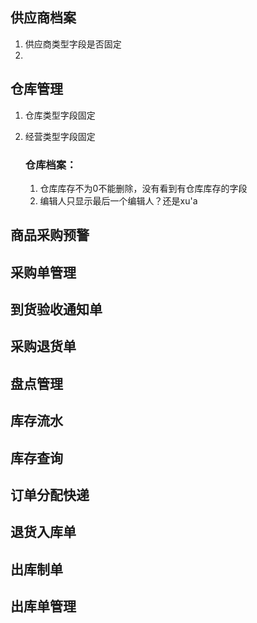 ## 供应商档案

1. 供应商类型字段是否固定
2. 

## 仓库管理

1. 仓库类型字段固定

2. 经营类型字段固定

    ### 仓库档案：

    1. 仓库库存不为0不能删除，没有看到有仓库库存的字段
    2. 编辑人只显示最后一个编辑人？还是xu'a

## 商品采购预警





## 采购单管理





## 到货验收通知单





## 采购退货单





## 盘点管理





## 库存流水





## 库存查询





## 订单分配快递





## 退货入库单





## 出库制单





## 出库单管理



